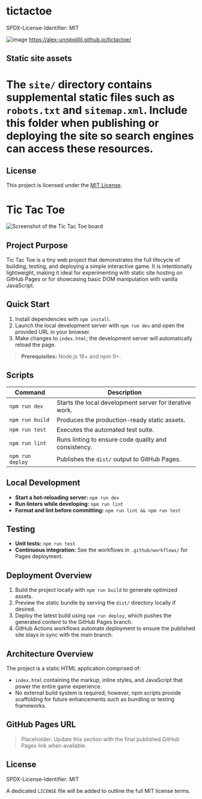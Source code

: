 # tictactoe

SPDX-License-Identifier: MIT

![image](https://github.com/Alex-Unnippillil/tictactoe/assets/24538548/15b4eda8-43c2-4f28-8fd5-593098a90799)
https://alex-unnippillil.github.io/tictactoe/

## Static site assets

The `site/` directory contains supplemental static files such as `robots.txt` and `sitemap.xml`. Include this folder when publishing or deploying the site so search engines can access these resources.
=======
## License

This project is licensed under the [MIT License](LICENSE).
# Tic Tac Toe

![Screenshot of the Tic Tac Toe board](https://github.com/Alex-Unnippillil/tictactoe/assets/24538548/15b4eda8-43c2-4f28-8fd5-593098a90799)

## Project Purpose

Tic Tac Toe is a tiny web project that demonstrates the full lifecycle of building, testing, and deploying a simple interactive game. It is intentionally lightweight, making it ideal for experimenting with static site hosting on GitHub Pages or for showcasing basic DOM manipulation with vanilla JavaScript.

## Quick Start

1. Install dependencies with `npm install`.
2. Launch the local development server with `npm run dev` and open the provided URL in your browser.
3. Make changes to `index.html`; the development server will automatically reload the page.

> **Prerequisites:** Node.js 18+ and npm 9+.

## Scripts

| Command | Description |
| --- | --- |
| `npm run dev` | Starts the local development server for iterative work.
| `npm run build` | Produces the production-ready static assets.
| `npm run test` | Executes the automated test suite.
| `npm run lint` | Runs linting to ensure code quality and consistency.
| `npm run deploy` | Publishes the `dist/` output to GitHub Pages.

## Local Development

- **Start a hot-reloading server:** `npm run dev`
- **Run linters while developing:** `npm run lint`
- **Format and lint before committing:** `npm run lint && npm run test`

## Testing

- **Unit tests:** `npm run test`
- **Continuous integration:** See the workflows in `.github/workflows/` for Pages deployment.

## Deployment Overview

1. Build the project locally with `npm run build` to generate optimized assets.
2. Preview the static bundle by serving the `dist/` directory locally if desired.
3. Deploy the latest build using `npm run deploy`, which pushes the generated content to the GitHub Pages branch.
4. GitHub Actions workflows automate deployment to ensure the published site stays in sync with the main branch.

## Architecture Overview

The project is a static HTML application comprised of:

- `index.html` containing the markup, inline styles, and JavaScript that power the entire game experience.
- No external build system is required; however, npm scripts provide scaffolding for future enhancements such as bundling or testing frameworks.

## GitHub Pages URL

> Placeholder: Update this section with the final published GitHub Pages link when available.

## License

SPDX-License-Identifier: MIT

A dedicated `LICENSE` file will be added to outline the full MIT license terms.
